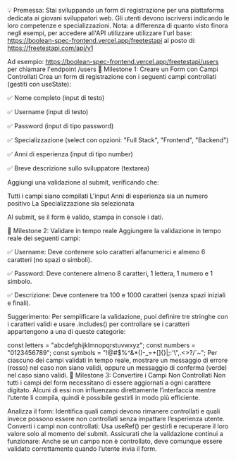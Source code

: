 💡 Premessa: Stai sviluppando un form di registrazione per una piattaforma dedicata ai giovani sviluppatori web. Gli utenti devono iscriversi indicando le loro competenze e specializzazioni.
Nota: a differenza di quanto visto finora negli esempi, per accedere all'API utilizzare utilizzare l'url base:
https://boolean-spec-frontend.vercel.app/freetestapi
al posto di:
https://freetestapi.com/api/v1

Ad esempio:
https://boolean-spec-frontend.vercel.app/freetestapi/users
per chiamare l'endpoint /users
📌 Milestone 1: Creare un Form con Campi Controllati
Crea un form di registrazione con i seguenti campi controllati (gestiti con useState):

✅ Nome completo (input di testo)

✅ Username (input di testo)

✅ Password (input di tipo password)

✅ Specializzazione (select con opzioni: "Full Stack", "Frontend", "Backend")

✅ Anni di esperienza (input di tipo number)

✅ Breve descrizione sullo sviluppatore (textarea)

Aggiungi una validazione al submit, verificando che:

Tutti i campi siano compilati
L'input Anni di esperienza sia un numero positivo
La Specializzazione sia selezionata

Al submit, se il form è valido, stampa in console i dati.

📌 Milestone 2: Validare in tempo reale
Aggiungere la validazione in tempo reale dei seguenti campi:

✅ Username: Deve contenere solo caratteri alfanumerici e almeno 6 caratteri (no spazi o simboli).

✅ Password: Deve contenere almeno 8 caratteri, 1 lettera, 1 numero e 1 simbolo.

✅ Descrizione: Deve contenere tra 100 e 1000 caratteri (senza spazi iniziali e finali).

Suggerimento: Per semplificare la validazione, puoi definire tre stringhe con i caratteri validi e usare .includes() per controllare se i caratteri appartengono a una di queste categorie:

const letters = "abcdefghijklmnopqrstuvwxyz";
const numbers = "0123456789";
const symbols = "!@#$%^&*()-_=+[]{}|;:'\\",.<>?/`~";
Per ciascuno dei campi validati in tempo reale, mostrare un messaggio di errore (rosso) nel caso non siano validi, oppure un messaggio di conferma (verde) nel caso siano validi.
📌 Milestone 3: Convertire i Campi Non Controllati
Non tutti i campi del form necessitano di essere aggiornati a ogni carattere digitato. Alcuni di essi non influenzano direttamente l’interfaccia mentre l’utente li compila, quindi è possibile gestirli in modo più efficiente.

Analizza il form: Identifica quali campi devono rimanere controllati e quali invece possono essere non controllati senza impattare l’esperienza utente.
Converti i campi non controllati: Usa useRef() per gestirli e recuperare il loro valore solo al momento del submit.
Assicurati che la validazione continui a funzionare: Anche se un campo non è controllato, deve comunque essere validato correttamente quando l’utente invia il form.